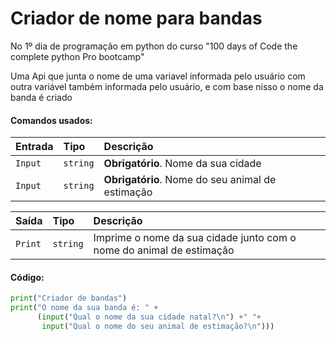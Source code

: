 
# Criador de nome para bandas

No 1º dia de programação em python do curso "100 days of Code the complete python Pro bootcamp"

Uma Api que junta o nome de uma variavel informada pelo usuário com outra variável 
também informada pelo usuário, e com base nisso o nome da banda é criado




#### Comandos usados:



| Entrada   | Tipo       | Descrição                           |
| :---------- | :--------- | :---------------------------------- |
| `Input` | `string` | **Obrigatório**. Nome da sua cidade |
| `Input` | `string` | **Obrigatório**. Nome do seu animal de estimação |

| Saída   | Tipo       | Descrição                           |
| :---------- | :--------- | :---------------------------------- |
| `Print` | `string` | Imprime o nome da sua cidade junto com o nome do animal de estimação |


#### Código:


```python
print("Criador de bandas")
print("O nome da sua banda é: " +
      (input("Qual o nome da sua cidade natal?\n") +" "+
       input("Qual o nome do seu animal de estimação?\n")))

```



